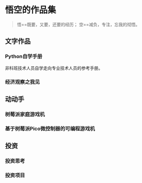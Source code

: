 # 悟空的作品集

> 悟==既要，又要，还要的经历；
> 空==减负，专注，忘我的彻悟。

## 文字作品

### Python自学手册
非科班技术人员自学走向专业技术人员的参考手册。

### 经济观察之我见

## 动动手

### 树莓派家庭游戏机

### 基于树莓派Pico微控制器的可编程游戏机

## 投资

### 投资思考

### 投资项目

